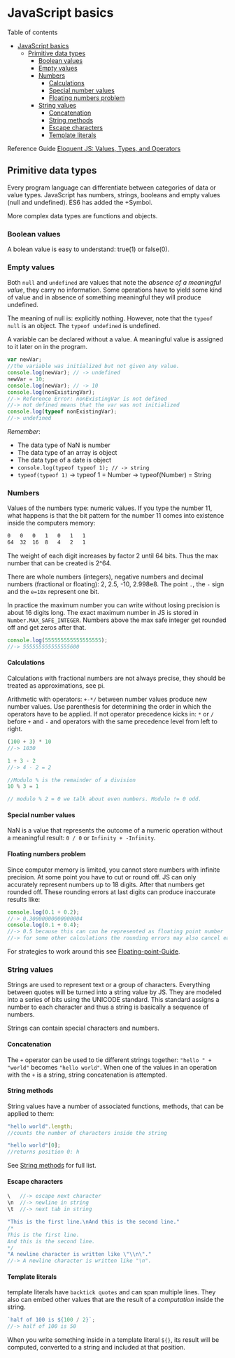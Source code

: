 # JavaScript basics

Table of contents

- [JavaScript basics](#javascript-basics)
  - [Primitive data types](#primitive-data-types)
    - [Boolean values](#boolean-values)
    - [Empty values](#empty-values)
    - [Numbers](#numbers)
      - [Calculations](#calculations)
      - [Special number values](#special-number-values)
      - [Floating numbers problem](#floating-numbers-problem)
    - [String values](#string-values)
      - [Concatenation](#concatenation)
      - [String methods](#string-methods)
      - [Escape characters](#escape-characters)
      - [Template literals](#template-literals)

Reference Guide
[Eloquent JS: Values, Types, and Operators](https://eloquentjavascript.net/01_values.html)

## Primitive data types

Every program language can differentiate between categories of data or value types. JavaScript has numbers, strings, booleans and empty values (null and undefined). ES6 has added the +Symbol.

More complex data types are functions and objects.

### Boolean values

A bolean value is easy to understand: true(1) or false(0).

### Empty values

Both `null` and `undefined` are values that note the _absence of a meaningful value_, they carry no information. Some operations have to yield some kind of value and in absence of something meaningful they will produce undefined.

The meaning of null is: explicitly nothing. However, note that the `typeof null` is an object. The `typeof undefined` is undefined.

A variable can be declared without a value. A meaningful value is assigned to it later on in the program.

```javascript
var newVar;
//the variable was initialized but not given any value.
console.log(newVar); // -> undefined
newVar = 10;
console.log(newVar); // -> 10
console.log(nonExistingVar);
//-> Reference Error: nonExistingVar is not defined
//-> not defined means that the var was not initialized
console.log(typeof nonExistingVar);
//-> undefined
```

_Remember_:

- The data type of NaN is number
- The data type of an array is object
- The data type of a date is object
- `console.log(typeof typeof 1); //	-> string`
- `typeof(typeof 1)` -> typeof 1 = Number -> typeof(Number) = String

### Numbers

Values of the numbers type: numeric values. If you type the number 11, what happens is that the bit pattern for the number 11 comes into existence inside the computers memory:

```bash
0	0	0	1	0	1	1
64  32	16	8	4	2	1
```

The weight of each digit increases by factor 2 until 64 bits. Thus the max number that can be created is 2^64.

There are whole numbers (integers), negative numbers and decimal numbers (fractional or floating): 2, 2.5, -10, 2.998e8. The point `.`, the `-` sign and the `e=10x` represent one bit.

In practice the maximum number you can write without losing precision is about 16 digits long. The exact maximum number in JS is stored in `Number.MAX_SAFE_INTEGER`. Numbers above the max safe integer get rounded off and get zeros after that.

```javascript
console.log(555555555555555555);
//-> 555555555555555600
```

#### Calculations

Calculations with fractional numbers are not always precise, they should be treated as approximations, see pi.

Arithmetic with operators: `+-*/` between number values produce new number values. Use parenthesis for determining the order in which the operators have to be applied. If not operator precedence kicks in: `*` or `/` before `+` and `-` and operators with the same precedence level from left to right.

```javascript
(100 + 3) * 10
//-> 1030

1 + 3 - 2
//-> 4 - 2 = 2

//Modulo % is the remainder of a division
10 % 3 = 1

// modulo % 2 = 0 we talk about even numbers. Modulo != 0 odd.
```

#### Special number values

NaN is a value that represents the outcome of a numeric operation without a meaningful result: `0 / 0` or `Infinity + -Infinity`.

#### Floating numbers problem

Since computer memory is limited, you cannot store numbers with infinite precision. At some point you have to cut or round off. JS can only accurately represent numbers up to 18 digits. After that numbers get rounded off. These rounding errors at last digits can produce inaccurate results like:

```javascript
console.log(0.1 + 0.2);
//-> 0.30000000000000004
console.log(0.1 + 0.4);
//-> 0.5 because this can can be represented as floating point number
//-> for some other calculations the rounding errors may also cancel each other out
```

For strategies to work around this see [Floating-point-Guide](https://floating-point-gui.de/).

### String values

Strings are used to represent text or a group of characters. Everything between quotes will be turned into a string value by JS. They are modeled into a series of bits using the UNICODE standard. This standard assigns a number to each character and thus a string is basically a sequence of numbers.

Strings can contain special characters and numbers.

#### Concatenation

The `+` operator can be used to tie different strings together: `"hello " + "world"` becomes `"hello world"`. When one of the values in an operation with the `+` is a string, string concatenation is attempted.

#### String methods

String values have a number of associated functions, methods, that can be applied to them:

```javascript
"hello world".length;
//counts the number of characters inside the string

"hello world"[0];
//returns position 0: h
```

See [String methods](../_strings-arrays-objects/string_methods/string_methods.md) for full list.

#### Escape characters

```javascript
\ 	//-> escape next character
\n 	//-> newline in string
\t	//-> next tab in string

"This is the first line.\nAnd this is the second line."
/*
This is the first line.
And this is the second line.
*/
"A newline character is written like \"\\n\"."
//-> A newline character is written like "\n".
```

#### Template literals

template literals have `backtick quotes` and can span multiple lines. They also can embed other values that are the result of a _computation_ inside the string.

```javascript
`half of 100 is ${100 / 2}`;
//-> half of 100 is 50
```

When you write something inside in a template literal `${}`, its result will be computed, converted to a string and included at that position.
